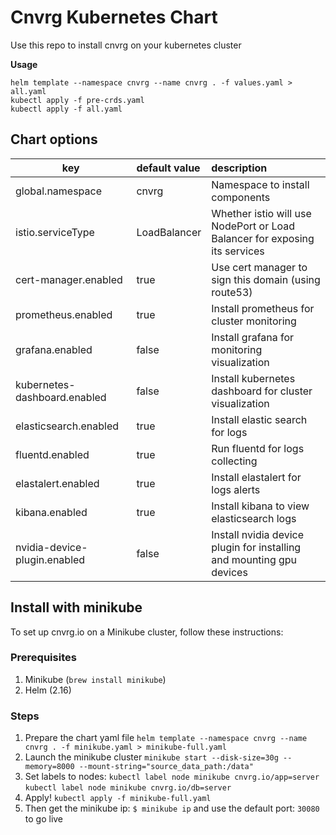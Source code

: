 # Cnvrg Kubernetes Chart



Use this repo to install cnvrg on your kubernetes cluster

**Usage**

    helm template --namespace cnvrg --name cnvrg . -f values.yaml > all.yaml
    kubectl apply -f pre-crds.yaml
    kubectl apply -f all.yaml



## Chart options
| **key**              | **default value** | **description**
| ----------| :------|:--- |
| global.namespace|cnvrg| Namespace to install components| istio.enabled | true | Install istio for inbound traffic
| istio.serviceType | LoadBalancer | Whether istio will use NodePort or Load Balancer for exposing its services
| cert-manager.enabled | true | Use cert manager to sign this domain (using route53)
| prometheus.enabled | true | Install prometheus for cluster monitoring
| grafana.enabled | false | Install grafana for monitoring visualization
| kubernetes-dashboard.enabled | false | Install kubernetes dashboard for cluster visualization
| elasticsearch.enabled | true | Install elastic search for logs
| fluentd.enabled | true | Run fluentd for logs collecting
| elastalert.enabled | true | Install elastalert for logs alerts
| kibana.enabled | true | Install kibana to view elasticsearch logs
| nvidia-device-plugin.enabled | false | Install nvidia device plugin for installing and mounting gpu devices

## Install with minikube
To set up cnvrg.io on a Minikube cluster, follow these instructions:

### Prerequisites

1. Minikube (`brew install minikube`)
2. Helm (2.16)

### Steps

1. Prepare the chart yaml file
    `helm template --namespace cnvrg --name cnvrg . -f minikube.yaml > minikube-full.yaml`
2. Launch the minikube cluster
    `minikube start --disk-size=30g --memory=8000 --mount-string="source_data_path:/data"`
3. Set labels to nodes:
     `kubectl label node minikube cnvrg.io/app=server`
     `kubectl label node minikube cnvrg.io/db=server`
4. Apply!
    `kubectl apply -f minikube-full.yaml`
5. Then get the minikube ip:
    `$ minikube ip`
    and use the default port: `30080` to go live
